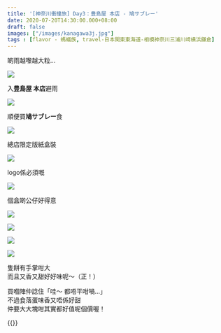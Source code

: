 ```yaml
---
title: '[神奈川衝撞旅] Day3：豊島屋 本店 - 鳩サブレー'
date: 2020-07-20T14:30:00.000+08:00
draft: false
images: ["/images/kanagawa3j.jpg"]
tags : [flavor - 螞蟻族, travel-日本関東東海道-相模神奈川三浦川崎横浜鎌倉]
---
```


啲雨越嚟越大粒...

![](/images/kanagawa3j1.jpg)

入**豊島屋 本店**避雨  

![](/images/kanagawa3j.jpg)

順便買**鳩サブレー**食

![](/images/kanagawa3j2.jpg)

總店限定版紙盒裝

![](/images/kanagawa3j3.jpg)

logo係必須嘅

![](/images/kanagawa3j4.jpg)

個盒啲公仔好得意

![](/images/kanagawa3j5.jpg)


![](/images/kanagawa3j6.jpg)


![](/images/kanagawa3j7.jpg)


![](/images/kanagawa3j8.jpg)

隻餅有手掌咁大  
而且又香又甜好好味呢～（正！）

買嗰陣仲諗住「哇～ 都唔平咁喎...」  
不過食落蛋味香又唔係好甜  
仲要大大塊咁其實都好值呢個價喔！


{{<kanagawa>}}
